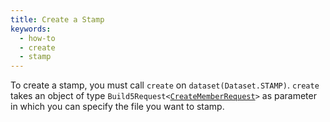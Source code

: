 ```yaml
---
title: Create a Stamp
keywords:
  - how-to
  - create
  - stamp
---
```


To create a stamp, you must call `create` on `dataset(Dataset.STAMP)`. `create` takes an object of type `Build5Request<`[`CreateMemberRequest`](../../../search-post/interfaces/StampRequest.md)`>` as parameter in which you can specify the file you want to stamp.

```tsx file=../../../../../packages/sdk/examples/create_stamp.ts#L13-L27
```
